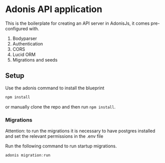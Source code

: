 # Adonis API application

This is the boilerplate for creating an API server in AdonisJs, it comes pre-configured with.

1. Bodyparser
2. Authentication
3. CORS
4. Lucid ORM
5. Migrations and seeds

## Setup

Use the adonis command to install the blueprint

```bash
npm install
```

or manually clone the repo and then run `npm install`.


### Migrations

Attention: to run the migrations it is necessary to have
postgres installed and set the relevant permissions
in the .env file

Run the following command to run startup migrations.

```js
adonis migration:run
```
